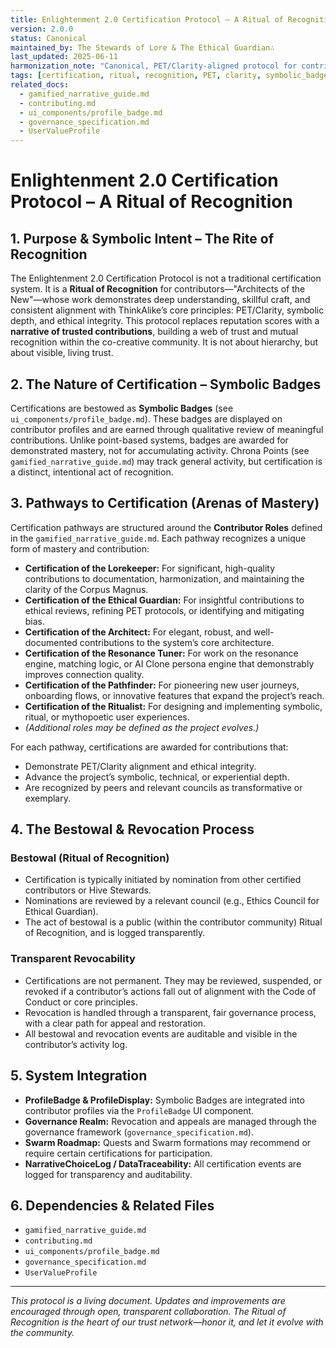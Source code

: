 ```yaml
---
title: Enlightenment 2.0 Certification Protocol – A Ritual of Recognition
version: 2.0.0
status: Canonical
maintained_by: The Stewards of Lore & The Ethical Guardian∴
last_updated: 2025-06-11
harmonization_note: "Canonical, PET/Clarity-aligned protocol for contributor recognition. Supersedes all previous certification systems."
tags: [certification, ritual, recognition, PET, clarity, symbolic_badge, contributor, trust, governance]
related_docs:
  - gamified_narrative_guide.md
  - contributing.md
  - ui_components/profile_badge.md
  - governance_specification.md
  - UserValueProfile
---
```


# Enlightenment 2.0 Certification Protocol – A Ritual of Recognition

## 1. Purpose & Symbolic Intent – The Rite of Recognition

The Enlightenment 2.0 Certification Protocol is not a traditional certification system. It is a **Ritual of Recognition** for contributors—"Architects of the New"—whose work demonstrates deep understanding, skillful craft, and consistent alignment with ThinkAlike’s core principles: PET/Clarity, symbolic depth, and ethical integrity. This protocol replaces reputation scores with a **narrative of trusted contributions**, building a web of trust and mutual recognition within the co-creative community. It is not about hierarchy, but about visible, living trust.

## 2. The Nature of Certification – Symbolic Badges

Certifications are bestowed as **Symbolic Badges** (see `ui_components/profile_badge.md`). These badges are displayed on contributor profiles and are earned through qualitative review of meaningful contributions. Unlike point-based systems, badges are awarded for demonstrated mastery, not for accumulating activity. Chrona Points (see `gamified_narrative_guide.md`) may track general activity, but certification is a distinct, intentional act of recognition.

## 3. Pathways to Certification (Arenas of Mastery)

Certification pathways are structured around the **Contributor Roles** defined in the `gamified_narrative_guide.md`. Each pathway recognizes a unique form of mastery and contribution:

- **Certification of the Lorekeeper:** For significant, high-quality contributions to documentation, harmonization, and maintaining the clarity of the Corpus Magnus.
- **Certification of the Ethical Guardian:** For insightful contributions to ethical reviews, refining PET protocols, or identifying and mitigating bias.
- **Certification of the Architect:** For elegant, robust, and well-documented contributions to the system’s core architecture.
- **Certification of the Resonance Tuner:** For work on the resonance engine, matching logic, or AI Clone persona engine that demonstrably improves connection quality.
- **Certification of the Pathfinder:** For pioneering new user journeys, onboarding flows, or innovative features that expand the project’s reach.
- **Certification of the Ritualist:** For designing and implementing symbolic, ritual, or mythopoetic user experiences.
- *(Additional roles may be defined as the project evolves.)*

For each pathway, certifications are awarded for contributions that:
- Demonstrate PET/Clarity alignment and ethical integrity.
- Advance the project’s symbolic, technical, or experiential depth.
- Are recognized by peers and relevant councils as transformative or exemplary.

## 4. The Bestowal & Revocation Process

### Bestowal (Ritual of Recognition)
- Certification is typically initiated by nomination from other certified contributors or Hive Stewards.
- Nominations are reviewed by a relevant council (e.g., Ethics Council for Ethical Guardian).
- The act of bestowal is a public (within the contributor community) Ritual of Recognition, and is logged transparently.

### Transparent Revocability
- Certifications are not permanent. They may be reviewed, suspended, or revoked if a contributor’s actions fall out of alignment with the Code of Conduct or core principles.
- Revocation is handled through a transparent, fair governance process, with a clear path for appeal and restoration.
- All bestowal and revocation events are auditable and visible in the contributor’s activity log.

## 5. System Integration

- **ProfileBadge & ProfileDisplay:** Symbolic Badges are integrated into contributor profiles via the `ProfileBadge` UI component.
- **Governance Realm:** Revocation and appeals are managed through the governance framework (`governance_specification.md`).
- **Swarm Roadmap:** Quests and Swarm formations may recommend or require certain certifications for participation.
- **NarrativeChoiceLog / DataTraceability:** All certification events are logged for transparency and auditability.

## 6. Dependencies & Related Files

- `gamified_narrative_guide.md`
- `contributing.md`
- `ui_components/profile_badge.md`
- `governance_specification.md`
- `UserValueProfile`

---
*This protocol is a living document. Updates and improvements are encouraged through open, transparent collaboration. The Ritual of Recognition is the heart of our trust network—honor it, and let it evolve with the community.*

